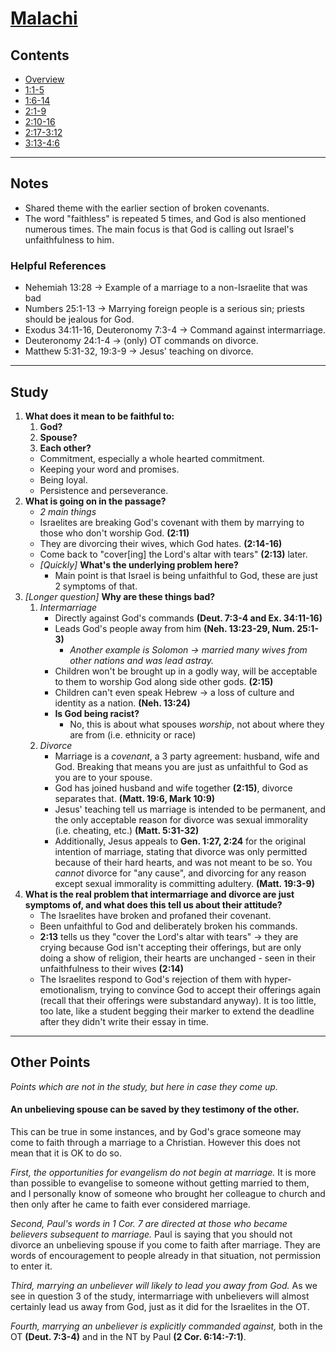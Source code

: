 # [Malachi](Malachi.md)

## Contents
* [Overview](README.md)
* [1:1-5](ch1v1-5.md)
* [1:6-14](ch1v6-14.md)
* [2:1-9](ch2v1-9.md)
* [2:10-16](ch2v10-16.md)
* [2:17-3:12](ch2v17-ch3v12.md)
* [3:13-4:6](ch3v13-ch4v6.md)

-----

## Notes
 * Shared theme with the earlier section of broken covenants.
 * The word "faithless" is repeated 5 times, and God is also mentioned numerous
   times. The main focus is that God is calling out Israel's unfaithfulness to
   him.

### Helpful References
 * Nehemiah 13:28   -> Example of a marriage to a non-Israelite that was bad
 * Numbers 25:1-13  -> Marrying foreign people is a serious sin; priests should
   be jealous for God.
 * Exodus 34:11-16, Deuteronomy 7:3-4   -> Command against intermarriage.
 * Deuteronomy 24:1-4   -> (only) OT commands on divorce.
 * Matthew 5:31-32, 19:3-9  -> Jesus' teaching on divorce.

-----

## Study

1. **What does it mean to be faithful to:**
    1. **God?**
    2. **Spouse?**
    3. **Each other?**
    * Commitment, especially a whole hearted commitment.
    * Keeping your word and promises.
    * Being loyal.
    * Persistence and perseverance.
2. **What is going on in the passage?**
    * *2 main things*
    * Israelites are breaking God's covenant with them by marrying to those who
      don't worship God. **(2:11)**
    * They are divorcing their wives, which God hates. **(2:14-16)**
    * Come back to "cover[ing] the Lord's altar with tears" **(2:13)** later.
    * *[Quickly]* **What's the underlying problem here?**
        * Main point is that Israel is being unfaithful to God, these are just 2
          symptoms of that.
3. *[Longer question]* **Why are these things bad?**
    1. *Intermarriage*
        * Directly against God's commands **(Deut. 7:3-4 and Ex. 34:11-16)**
        * Leads God's people away from him **(Neh. 13:23-29, Num. 25:1-3)**
            * *Another example is Solomon -> married many wives from other*
              *nations and was lead astray.*
        * Children won't be brought up in a godly way, will be acceptable to
          them to worship God along side other gods. **(2:15)**
        * Children can't even speak Hebrew -> a loss of culture and identity as
          a nation. **(Neh. 13:24)**
        * **Is God being racist?**
            * No, this is about what spouses *worship*, not about where they
              are from (i.e. ethnicity or race)
    2. *Divorce*
        * Marriage is a *covenant*, a 3 party agreement: husband, wife and God.
          Breaking that means you are just as unfaithful to God as you are to
          your spouse.
        * God has joined husband and wife together **(2:15)**, divorce
          separates that. **(Matt. 19:6, Mark 10:9)**
        * Jesus' teaching tell us marriage is intended to be permanent, and the
          only acceptable reason for divorce was sexual immorality (i.e.
          cheating, etc.) **(Matt. 5:31-32)**
        * Additionally, Jesus appeals to **Gen. 1:27, 2:24** for the original
          intention of marriage, stating that divorce was only permitted
          because of their hard hearts, and was not meant to be so. You
          *cannot* divorce for "any cause", and divorcing for any reason except
          sexual immorality is committing adultery. **(Matt. 19:3-9)**
4. **What is the real problem that intermarriage and divorce are just**
   **symptoms of, and what does this tell us about their attitude?**
    * The Israelites have broken and profaned their covenant.
    * Been unfaithful to God and deliberately broken his commands.
    * **2:13** tells us they "cover the Lord's altar with tears" -> they are
      crying because God isn't accepting their offerings, but are only doing a
      show of religion, their hearts are unchanged - seen in their
      unfaithfulness to their wives **(2:14)**
    * The Israelites respond to God's rejection of them with
      hyper-emotionalism, trying to convince God to accept their offerings
      again (recall that their offerings were substandard anyway). It is too
      little, too late, like a student begging their marker to extend the
      deadline after they didn't write their essay in time.

-----

## Other Points

*Points which are not in the study, but here in case they come up.*

#### An unbelieving spouse can be saved by they testimony of the other.

This can be true in some instances, and by God's grace someone may come to
faith through a marriage to a Christian. However this does not mean that it is
OK to do so.

*First, the opportunities for evangelism do not begin at marriage.* It is more
than possible to evangelise to someone without getting married to them, and I
personally know of someone who brought her colleague to church and then only
after he came to faith ever considered marriage.

*Second, Paul's words in 1 Cor. 7 are directed at those who became believers*
*subsequent to marriage.* Paul is saying that you should not divorce an
unbelieving spouse if you come to faith after marriage. They are words of
encouragement to people already in that situation, not permission to enter it.

*Third, marrying an unbeliever will likely to lead you away from God.* As we
see in question 3 of the study, intermarriage with unbelievers will almost
certainly lead us away from God, just as it did for the Israelites in the OT.

*Fourth, marrying an unbeliever is explicitly commanded against,* both in the
OT **(Deut. 7:3-4)** and in the NT by Paul **(2 Cor. 6:14:-7:1)**.
